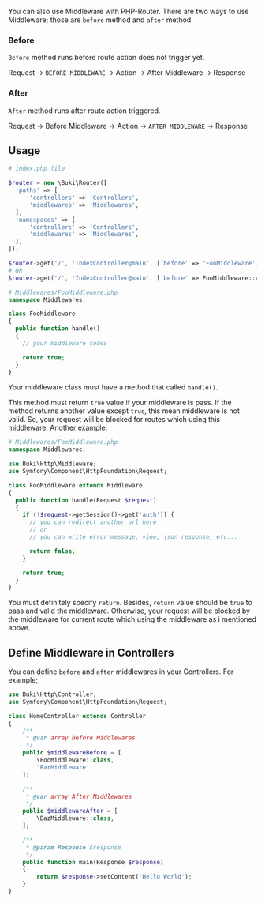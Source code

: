 You can also use Middleware with PHP-Router. There are two ways to use Middleware; those are `before` method and `after` method. 

### Before 
`Before` method runs before route action does not trigger yet.

Request -> `BEFORE MIDDLEWARE` -> Action -> After Middleware -> Response

### After 
`After` method runs after route action triggered.

Request -> Before Middleware -> Action -> `AFTER MIDDLEWARE` -> Response

## Usage

```php
# index.php file

$router = new \Buki\Router([
  'paths' => [
      'controllers' => 'Controllers',
      'middlewares' => 'Middlewares',
  ],
  'namespaces' => [
      'controllers' => 'Controllers',
      'middlewares' => 'Middlewares',
  ],
]);

$router->get('/', 'IndexController@main', ['before' => 'FooMiddleware']);
# OR 
$router->get('/', 'IndexController@main', ['before' => FooMiddleware::class]);
```

```php
# Middlewares/FooMiddleware.php
namespace Middlewares;

class FooMiddleware
{
  public function handle()
  {
    // your middleware codes

    return true;
  }
}
```

Your middleware class must have a method that called `handle()`.

This method must return `true` value if your middleware is pass. If the method returns another value except `true`, this mean middleware is not valid. So, your request will be blocked for routes which using this middleware. Another example:

```php
# Middlewares/FooMiddleware.php
namespace Middlewares;

use Buki\Http\Middleware;
use Symfony\Component\HttpFoundation\Request;

class FooMiddleware extends Middleware
{
  public function handle(Request $request)
  {
    if (!$request->getSession()->get('auth')) {
      // you can redirect another url here 
      // or 
      // you can write error message, view, json response, etc...

      return false;
    }

    return true;
  }
}
```
You must definitely specify `return`. Besides, `return` value should be `true` to pass and valid the middleware. Otherwise, your request will be blocked by the middleware for current route which using the middleware as i mentioned above.

## Define Middleware in Controllers

You can define `before` and `after` middlewares in your Controllers. For example;

```php
use Buki\Http\Controller;
use Symfony\Component\HttpFoundation\Request;

class HomeController extends Controller
{
    /**
     * @var array Before Middlewares
     */
    public $middlewareBefore = [
        \FooMiddleware::class,
        'BarMiddleware',
    ];

    /**
     * @var array After Middlewares
     */
    public $middlewareAfter = [
        \BazMiddleware::class,
    ];

    /**
     * @param Response $response
     */
    public function main(Response $response)
    {
        return $response->setContent('Hello World');
    }
}
```